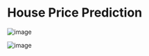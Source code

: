 # House Price Prediction

![image](https://github.com/Bala-Saatvik/house-price-prediction/assets/94885375/7a58b3de-9fbb-4431-8880-9a3adf1fd0e7)

![image](https://github.com/Bala-Saatvik/house-price-prediction/assets/94885375/8814cc53-6a87-4150-bbc1-24662979b731)
